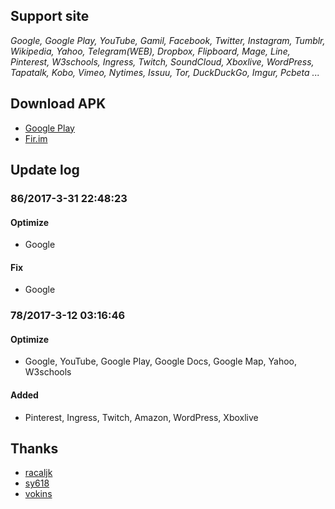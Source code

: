 ## Support site
*Google, Google Play, YouTube, Gamil, Facebook, Twitter, Instagram, Tumblr, Wikipedia, Yahoo, Telegram(WEB), Dropbox, Flipboard, Mage, Line, Pinterest, W3schools, Ingress, Twitch, SoundCloud, Xboxlive, WordPress, Tapatalk, Kobo, Vimeo, Nytimes, Issuu, Tor, DuckDuckGo, Imgur, Pcbeta ...*


## Download APK
*    [Google Play](https://play.google.com/store/apps/details?id=com.lerist.ghosts)
*    [Fir.im](https://fir.im/gohost)

## Update log
### 86/2017-3-31 22:48:23
#### Optimize 
* Google  
#### Fix 
* Google  
### 78/2017-3-12 03:16:46
#### Optimize 
* Google, YouTube, Google Play, Google Docs, Google Map, Yahoo, W3schools   

#### Added
* Pinterest, Ingress, Twitch, Amazon, WordPress, Xboxlive

## Thanks
*    [racaljk](https://github.com/racaljk/hosts)
*    [sy618](https://github.com/sy618/hosts)
*    [vokins](https://github.com/vokins/yhosts)

